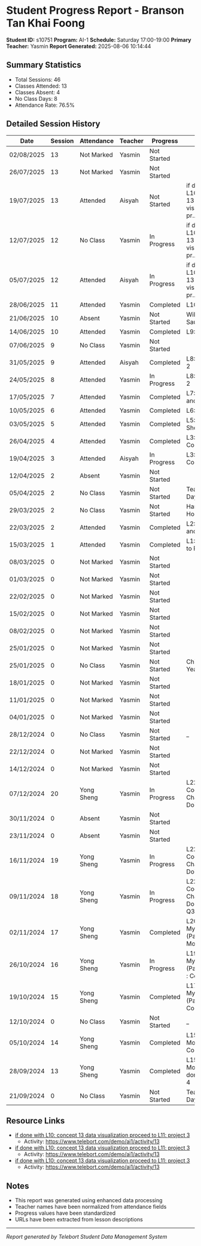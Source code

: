 # Student Progress Report - Branson Tan Khai Foong
**Student ID:** s10751
**Program:** AI-1
**Schedule:** Saturday 17:00-19:00
**Primary Teacher:** Yasmin
**Report Generated:** 2025-08-06 10:14:44

## Summary Statistics
- Total Sessions: 46
- Classes Attended: 13
- Classes Absent: 4
- No Class Days: 8
- Attendance Rate: 76.5%

## Detailed Session History
| Date | Session | Attendance | Teacher | Progress | Lesson |
|------|---------|------------|---------|----------|--------|
| 02/08/2025 | 13 | Not Marked | Yasmin | Not Started |  |
| 26/07/2025 | 13 | Not Marked | Yasmin | Not Started |  |
| 19/07/2025 | 13 | Attended | Aisyah | Not Started | if done with L10: concept 13 data visualization pr... |
| 12/07/2025 | 12 | No Class | Yasmin | In Progress | if done with L10: concept 13 data visualization pr... |
| 05/07/2025 | 12 | Attended | Aisyah | In Progress | if done with L10: concept 13 data visualization pr... |
| 28/06/2025 | 11 | Attended | Yasmin | Completed | L10:PrettyTable |
| 21/06/2025 | 10 | Absent | Yasmin | Not Started | Will attend Saunday 5pm |
| 14/06/2025 | 10 | Attended | Yasmin | Completed | L9: Numpy |
| 07/06/2025 | 9 | No Class | Yasmin | Not Started |  |
| 31/05/2025 | 9 | Attended | Aisyah | Completed | L8: Mini Project 2 |
| 24/05/2025 | 8 | Attended | Yasmin | In Progress | L8: Mini Project 2 |
| 17/05/2025 | 7 | Attended | Yasmin | Completed | L7: Functions and Packages |
| 10/05/2025 | 6 | Attended | Yasmin | Completed | L6: Functions |
| 03/05/2025 | 5 | Attended | Yasmin | Completed | L5: Ice Cream Shop |
| 26/04/2025 | 4 | Attended | Yasmin | Completed | L3: List and Conditions |
| 19/04/2025 | 3 | Attended | Aisyah | In Progress | L3: List and Conditions |
| 12/04/2025 | 2 | Absent | Yasmin | Not Started |  |
| 05/04/2025 | 2 | No Class | Yasmin | Not Started | Teacher Parent Day |
| 29/03/2025 | 2 | No Class | Yasmin | Not Started | Hari Raya Holiday |
| 22/03/2025 | 2 | Attended | Yasmin | Completed | L2:Variables and Operators |
| 15/03/2025 | 1 | Attended | Yasmin | Completed | L1: Introduction to Python |
| 08/03/2025 | 0 | Not Marked | Yasmin | Not Started |  |
| 01/03/2025 | 0 | Not Marked | Yasmin | Not Started |  |
| 22/02/2025 | 0 | Not Marked | Yasmin | Not Started |  |
| 15/02/2025 | 0 | Not Marked | Yasmin | Not Started |  |
| 08/02/2025 | 0 | Not Marked | Yasmin | Not Started |  |
| 25/01/2025 | 0 | Not Marked | Yasmin | Not Started |  |
| 25/01/2025 | 0 | No Class | Yasmin | Not Started | Chinese New Year Holiday |
| 18/01/2025 | 0 | Not Marked | Yasmin | Not Started |  |
| 11/01/2025 | 0 | Not Marked | Yasmin | Not Started |  |
| 04/01/2025 | 0 | Not Marked | Yasmin | Not Started |  |
| 28/12/2024 | 0 | No Class | Yasmin | Not Started | _ |
| 22/12/2024 | 0 | Not Marked | Yasmin | Not Started |  |
| 14/12/2024 | 0 | Not Marked | Yasmin | Not Started |  |
| 07/12/2024 | 20 | Yong Sheng | Yasmin | In Progress | L22: Svelte Coding Challenge: Doing Q3 |
| 30/11/2024 | 0 | Absent | Yasmin | Not Started |  |
| 23/11/2024 | 0 | Absent | Yasmin | Not Started |  |
| 16/11/2024 | 19 | Yong Sheng | Yasmin | In Progress | L22: Svelte Coding Challenge: Doing Q3 |
| 09/11/2024 | 18 | Yong Sheng | Yasmin | In Progress | L22: Svelte Coding Challenge: Done Q2, Doing Q3 |
| 02/11/2024 | 17 | Yong Sheng | Yasmin | Completed | L20: Project 2: My Dashboard (Part 7) +The Most Cr... |
| 26/10/2024 | 16 | Yong Sheng | Yasmin | In Progress | L19: Project 2: My Dashboard (Part 5-Part 6) : Com... |
| 19/10/2024 | 15 | Yong Sheng | Yasmin | Completed | L17: Project 2: My Dashboard (Part 1-Part 2): Comp... |
| 12/10/2024 | 0 | No Class | Yasmin | Not Started | _ |
| 05/10/2024 | 14 | Yong Sheng | Yasmin | Completed | L15: Project Mood Tracker: Completed |
| 28/09/2024 | 13 | Yong Sheng | Yasmin | Completed | L15: Project Mood Tracker: done until part 4 |
| 21/09/2024 | 0 | No Class | Yasmin | Not Started | Teacher Parent Day |

## Resource Links
- [if done with L10: concept 13 data visualization proceed to L11: project 3](https://www.telebort.com/demo/ai1/lesson/13)
  - Activity: https://www.telebort.com/demo/ai1/activity/13
- [if done with L10: concept 13 data visualization proceed to L11: project 3](https://www.telebort.com/demo/ai1/lesson/13)
  - Activity: https://www.telebort.com/demo/ai1/activity/13
- [if done with L10: concept 13 data visualization proceed to L11: project 3](https://www.telebort.com/demo/ai1/lesson/13)
  - Activity: https://www.telebort.com/demo/ai1/activity/13

## Notes
- This report was generated using enhanced data processing
- Teacher names have been normalized from attendance fields
- Progress values have been standardized
- URLs have been extracted from lesson descriptions

---
*Report generated by Telebort Student Data Management System*